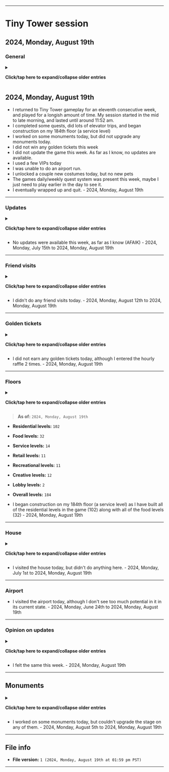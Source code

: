 
***

# Tiny Tower session

## 2024, Monday, August 19th

### General

<details><summary><p><b>Click/tap here to expand/collapse older entries</b></p></summary>

<!-- Notes
Playing 2 completely different versions of Tiny Tower
Nostalgia, and feeling good to be back
Lots of rewards
Some quests
1 new floor (residential)
Friend visits
Game updated
Golden ticket #6 earned
!-->

- I returned to Tiny Tower gameplay today after a 1,111 day hiatus. It was a little stressful for the 2 days before I returned, as I didn't know how to re-acclimate. Returning was actually very easy. I had an extremely good time playing today. I received lots of rewards, and began construction on my 169th floor (a residential level) did some friend visits, restocking, and unlocked a 6th golden ticket. The session went on longer than expected. I will return again next week, but as of 2024, February 12th, a separate 2024 Tiny Tower Git-image repository is not available. - 2024, Monday, February 12th
- I came back to Tiny Tower for a second consecutive week, and had an excessively long session. I have become more critical of the game, but I don't entirely hate the new updates, as long as you can play older versions in a virtual machine. The game has always been freemium, but there are just so many things that require watching an ad now. Also, the interface surrounding all of it, and everything that goes on at once is a bit overwhelming. Still, this is like the Capital City of Nimblebit games, so it deserves work to be done on it. I received lots of rewards today, completed many quests, began construction on my 170th floor (a residential level) and my 171st level (also a residential level) coins are so easy to get, that they almost seem valueless now. It used to take me months to rack up 20 million coins, now I can get that many in a single day (in less than 4 hours) I got to play with the house for the first time today, the Mykea joke is nice, and I like the house idea. Bux are also so easy to get now that the house isn't going to be as much work as it would have been if the game was still like it was 3 years ago. I also finished construction on 1 monument today. I played for a very long time, and eventually wrapped up and quit. The session went on for a lot longer than expected. I will return again next week, but as of 2024, February 19th, a separate 2024 Tiny Tower Git-image repository is not available. - 2024, Monday, February 19th
- I skipped my session, as I didn't have the time this week. I had an appointment, lots of work to catch up on, and I woke up late. I wanted to play today, I just didn't have the time. - 2024, Monday, February 26th
- I returned to Tiny Tower gameplay today. I was on a car ride during the session. I got to experience the current state of the game with limited/no Internet connection. It isn't as playable as it should be. I did make minor progress, upgrading several monuments, and began construction on floor 172 (a residential level) I did lots of elevator trips, and not very many quests. I didn't do much else here today. - 2024, Monday, March 4th
- I returned to Tiny Tower gameplay for a 2nd consecutive week. I woke up really early today, and thought I might be able to start my session before 6:00 am, and have the nighttime scenery. Due to the time change, I found it was actually already almost 7:00 am. I still had a good session, which was significantly better than last week, but didn't feel as great as my 2024, February 12th or 2024 February 19th sessions. I didn't work very much on monumnets today, and made some minor progress in other areas, additionally beginning construction on a 173rd floor (which will be yet another residential level) along with lots of elevator trips, and an increasing level of quests. I played for a long time, before eventually wrapping up and quitting. - 2024, Monday, March 11th
- I returned to Tiny Tower gameplay for a 3rd consecutive week. I woke up at a normal time today, and stretched my session before an afternoon medical appointment. I had a good session, which was slightly better than last week, but didn't feel as great as my 2024, February 12th or 2024 February 19th sessions. I didn't work very much on monumnets today, but made some minor progress in other areas, additionally beginning construction on a 174th floor (which will be yet another residential level, residential floor #100) along with lots of elevator trips, and a small number of quests. I played for a long time, before eventually wrapping up and quitting. - 2024, Monday, March 18th
- I skipped my Tiny Tower session this week due to severe issues with my schedule. - 2024, Monday, March 25th to 2024, Monday, April 15th
- I skipped my Tiny Tower session this week, as I didn't have enough time before a morning appointment, and decided to continue to prioritize my schedule, instead of resuming gameplay today. - 2024, Monday, April 22nd
- I skipped my Tiny Tower session this week, as I didn't have enough time before a morning appointment, and decided to continue to prioritize my schedule, instead of resuming gameplay today. I am still working on getting caught up. - 2024, Monday, April 29th
- I skipped my Tiny Tower session this week, as I have fallen really far behind, and needed to get caught up today. I also had 2 appointments today. - 2024, Monday, May 6th
- I skipped my Tiny Tower session this week, as I had an appointment this morning, and I also wanted to spend time doing graphic design work. I recently resumed graphic design work last night after a hiatus of over 2 months, and I am working on trying to get caught up here. - 2024, Monday, May 13th
- I skipped my Tiny Tower session this week, as I had an appointment this afternoon, and I also wanted to spend time doing graphic design work. I recently resumed graphic design work last week after a hiatus of over 2 months, and I am working on trying to get caught up here. It is expected to take until 2024, June 10th before I can tone it down to a normal pace. Additionally, I am trying to get my profile repository back up to date, and to finish off the 4 year anniversary update by 2024, May 25th. All of these tasks ate into my time, and prevented me from playing Tiny Tower. Additionally, GitHub is having a severe bug lately, where uploads continuously hang and fail, and it can take up to an hour to make a 100 file push. I have to calculate this into the risk/reward for playing a game. - 2024, Monday, May 20th
- I skipped my Tiny Tower session this week, as I had a lot of work to do, and was behind on multiple projects. I recently resumed graphic design work two weeks ago after a hiatus of over 2 months, and I am working on trying to get caught up here. It is expected to take until 2024, June 10th before I can tone it down to a normal pace. My GitHub profile update was completed on 2024, May 25th, so that freed up some time. All of these tasks ate into my time, and prevented me from playing Tiny Tower. Additionally, GitHub is having a severe bug lately, where uploads continuously hang and fail, and it can take up to an hour to make a 100 file push. I have to calculate this into the risk/reward for playing a game. - 2024, Monday, May 27th
- I skipped my Tiny Tower session this week, as I had work to do, an appointment today, and didn't know how much time I would have. I recently resumed graphic design work three weeks ago after a hiatus of over 2 months, and I am working on trying to get caught up here. It is expected to take until 2024, June 10th before I can tone it down to a normal pace. There have been some severe missteps lately, so it may take even longer. These tasks ate into my time, and prevented me from playing Tiny Tower. Additionally, the GitHub bug where uploads continuously hang and fail (which can make it take up to an hour to make a 100 file push) seems to have gone away completely, as of yesterday. If it can stay this way, I may resume most other games more willingly when I get the time. - 2024, Monday, June 3rd

## 2024, Monday, June 10th

<!-- Notes 2024.06.10
New roof
GOals
Ice cream
No friend visits
1 new floor
VIPS
Elevator trips
The same ad over and over (over 85% of the time)
When I was starting out with it today, I didn't feel like playing, but quickly became intrigued by it, and then it was really hard to quit.
!-->

- I returned to Tiny Tower gameplay after a long hiatus. I have had more time lately, and the GitHub upload issue hasn't been present for over a wee.
- I completed many quests, did lots of elevator trips, and began construction on my 175th floor (a food level)
- I worked on my monuments a bit today.
- When I was starting out with gameplay today, I didn't feel like playing, but quickly became intrigued by it, and then it was really hard to quit.
- Ads were repetitive today, the same ad showed up over 85% of the time
- I used several VIPs today
- I did not do any friend visits today
- I worked on an ice cream quest today extensively, and also bought a new ice cream factory roof
- This game really feels like NimbleBits capital.
- I split my session in 2 parts, and eventually wrapped up and quitting. - 2024, Monday, June 10th

## 2024, Monday, June 17th

- I returned to Tiny Tower gameplay for a second consecutive week, and played for a long amount of time.
- I completed many quests, did lots of elevator trips, and began construction on my 176th floor (a creative level)
- I worked on my monuments a bit today, completing a stage (stage 1) on the factory monument.
- I used many VIPs today
- I did not do any friend visits today
- There was an update available for the game, but I didn't install it yet.
- I eventually wrapped up and quit. - 2024, Monday, June 17th

## 2024, Monday, June 24th

- I returned to Tiny Tower gameplay for a third consecutive week, and played for a long amount of time. My session started in the evening, instead of the afternoon, as I had multiple appointments today.
- I completed many quests, did lots of elevator trips, and began construction on my 177th floor (a residential level)
- I worked on my monuments a bit today, not completing any stages, due to a lack of tech points.
- I used many VIPs today
- I did not do any friend visits today
- There was an update available for the game, but I didn't install it yet. I am considering doing so next week.
- I received the same short selection of ads repeatedly today.
- I eventually wrapped up and quit. - 2024, Monday, June 24th

## 2024, Monday, July 1st

- I returned to Tiny Tower gameplay for a fourth consecutive week, and played for a long amount of time. My session started in the late afternoon, instead of the early afternoon, and lasted until after 6:00 pm
- I completed many quests, did lots of elevator trips, and began construction on my 178th floor (a residential level)
- I didn't work on my monuments a bit today, and did not complete any stages, due to a lack of tech points.
- I used many VIPs today
- I did not do any friend visits today
- There was an update available for the game, but I didn't install it yet. I was considering doing it this week, but I decided I wasn't ready yet.
- I did an airport run and received a small reward.
- The 4th of July is coming up, so there were a bunch of American themed items and events going on in the game. I unlocked several new character costumes today, along with 1 new pet.
- I eventually wrapped up and quit. - 2024, Monday, July 1st

## 2024, Monday, July 8th

- I returned to Tiny Tower gameplay for a fifth consecutive week, and played for a long amount of time. My session started in the late afternoon, instead of the early afternoon, and lasted until after 6:00 pm again. I had things to do in the morning, early, and mid afternoon.
- I completed many quests, did lots of elevator trips, and began construction on my 179th floor (a food level) and my 180th floor (also a food level) as I found I have built all of the residential levels in the game (102)
- I worked on some monuments today, and upgraded some, due to a surplus in tech points.
- I won a golden ticket today from upgrading a monument.
- I updated the game this week, several things have changed.
- I used many VIPs today
- I visited Jartwobs today, and found the reward underwhelming for climbing nearly 2500 floors.
- I did an airport run and received a small reward.
- I unlocked a couple new pets today.
- I collected lots of coins from a 4th of July event that was still ongoing 4 days after the day.
- I eventually wrapped up and quit. - 2024, Monday, July 8th

## 2024, Monday, July 15th

- I returned to Tiny Tower gameplay for a sixth consecutive week, and played for a long amount of time. My session started in the early evening, instead of the early or late afternoon, and lasted until after 8:00 pm. I had things to do in the morning, early, and mid afternoon. The game went into night mode at 7:00 pm.
- I completed some quests, did lots of elevator trips, and began construction on my 181st floor (a food level)
- I worked on some monuments today, but did not upgrade any of them.
- I did not win any golden tickets this week
- I did not update the game this week. As far as I know, no updates are available.
- I used many VIPs today
- I didn't visit any other players towers today.
- I did an airport run and received a small reward.
- I unlocked a couple of new pets today.
- I eventually wrapped up and quit. - 2024, Monday, July 15th

## 2024, Monday, July 22nd

- I returned to Tiny Tower gameplay for a seventh consecutive week, and played for a long amount of time. My session started in the late afternoon, and lasted until shortly after 6:00 pm. I was hoping to see the night mode today, but I didn't intend to play for that long, or choose a later time to start.
- I completed some quests, did lots of elevator trips, and began construction on my 182nd floor (a service level) I have found that I have built all of the food levels in the game now.
- I worked on some monuments today, but did not upgrade any of them, as I didn't have enough tech points.
- I did not win any golden tickets this week
- I did not update the game this week. As far as I know, no updates are available.
- I used many VIPs today
- I didn't visit any other players towers today.
- I did an airport run and received a small reward.
- I unlocked a few new pets today, and a new costume.
- The games daily/weekly quest system was not present this week for some reason. I did complete some regular quests. I have found it to be a lot harder to progress without these quests, and I struggled to afford to build a new floor this week.
- I eventually wrapped up and quit. - 2024, Monday, July 22nd

## 2024, Monday, July 29th

- I returned to Tiny Tower gameplay for an eighth consecutive week, and played for a longish amount of time. My session started in the late evening, and lasted until a little after 7:00 pm.
- I completed some quests, did lots of elevator trips, but did not build any new floors today, the first time I have had a session without a new floor since I resumed gameplay.
- I worked on some monuments today, and upgraded one monument.
- I did not win any golden tickets this week
- I did not update the game this week. As far as I know, no updates are available.
- I used a few VIPs today
- I didn't visit any other players towers today.
- I did an airport run and received a small reward.
- I unlocked a single new costume today.
- The games daily/weekly quest system was not present again this week for some reason. I did complete some regular quests. I have found it to be a lot harder to progress without these quests.
- I eventually wrapped up and quit. - 2024, Monday, July 29th

## 2024, Monday, August 5th

- I returned to Tiny Tower gameplay for a ninth consecutive week, and played for a longish amount of time. My session started in the late evening, and lasted until a little after 7:00 pm.
- I completed some quests, did lots of elevator trips, and began construction on my 183rd floor (a service level)
- I worked on some monuments today, but did not upgrade any monuments today.
- I did not win any golden tickets this week
- I did not update the game this week. As far as I know, no updates are available.
- I used a few VIPs today
- I visited another players tower today to try and trigger the games night mode. I ended up having to restart the app to get night mode.
- I did an airport run and received a small reward.
- I unlocked a single new pet today, but did not unlock any new costumes today.
- The games daily/weekly quest system was not present again this week for some reason. I did complete some regular quests. I have found it to be a lot harder to progress without these quests.
- I eventually wrapped up and quit. - 2024, Monday, August 5th

## 2024, Monday, August 12th

- I returned to Tiny Tower gameplay for a tenth consecutive week, and played for a longish amount of time. My session started in the mid evening, and lasted until a little after 7:00 pm.
- I completed some quests, did lots of elevator trips, but did not construct any new floors today.
- I worked on some monuments today, but did not upgrade any monuments today.
- I did not win any golden tickets this week
- I did not update the game this week. As far as I know, no updates are available.
- I used a few VIPs today
- I did an airport run and received a small reward.
- I unlocked a single new costume today, and also a single new pet.
- The games daily/weekly quest system was not present again this week for some reason. I did complete some regular quests. I have found it to be a lot harder to progress without these quests.
- I moved and renamed a few floors today.
- I eventually wrapped up and quit. - 2024, Monday, August 12th

</details>

## 2024, Monday, August 19th

- I returned to Tiny Tower gameplay for an eleventh consecutive week, and played for a longish amount of time. My session started in the mid to late morning, and lasted until around 11:52 am.
- I completed some quests, did lots of elevator trips, and began construction on my 184th floor (a service level)
- I worked on some monuments today, but did not upgrade any monuments today.
- I did not win any golden tickets this week
- I did not update the game this week. As far as I know, no updates are available.
- I used a few VIPs today
- I was unable to do an airport run.
- I unlocked a couple new costumes today, but no new pets
- The games daily/weekly quest system was present this week, maybe I just need to play earlier in the day to see it.
- I eventually wrapped up and quit. - 2024, Monday, August 19th

---

### Updates

<details><summary><p><b>Click/tap here to expand/collapse older entries</b></p></summary>

- I have not updated the game in a really long time. I played an older version of the game for the first segment of my session, but decided to do the update that I was worried about. It wasn't as game breaking as I expected, but it doesn't entirely feel like the same game anymore. - 2024, Monday, February 12th
- No new updates were needed. - 2024, Monday, February 19th
- My session was skipped today. - 2024, Monday, February 26th
- No new updates were needed, I couldn't get them regardless, as I had spotty Internet during gameplay. - 2024, Monday, March 4th
- An update was available today, but I decided not to get it yet. - 2024, Monday, March 11th to 2024, Monday, March 18th
- My session was skipped today. - 2024, Monday, March 25th to 2024, Monday, June 3rd
- An update was available today, but I decided not to get it yet. - 2024, Monday, June 10th to 2024, Monday, June 24th
- There was an update available for the game, but I didn't install it yet. I was considering doing it this week, but I decided I wasn't ready yet. - 2024, Monday, July 1st
- I updated the game this week, several things have changed. - 2024, Monday, July 8th

</details>

- No updates were available this week, as far as I know (AFAIK) - 2024, Monday, July 15th to 2024, Monday, August 19th

---

### Friend visits

<details><summary><p><b>Click/tap here to expand/collapse older entries</b></p></summary>

- I visited some of my friends prior to doing the update, but didn't view the others after updating, even though I was now capable. - 2024, Monday, February 12th
- I didn't visit any of my friends today. I didn't feel like it. The coin reward for any friend visit just didn't feel worth it today, and I had a general disinterest. I still visited the friends list. - 2024, Monday, February 19th
- My session was skipped today. - 2024, Monday, February 26th
- I didn't do any friend visits today. - 2024, Monday, March 4th to 2024, Monday, March 18th
- My session was skipped today. - 2024, Monday, March 25th to 2024, Monday, June 3rd
- I didn't do any friend visits today. - 2024, Monday, June 10th to 2024, Monday, July 1st
- I visited Jartwobs today, and found the reward underwhelming for climbing nearly 2500 floors. I didn't visit any other towers this week. - 2024, Monday, July 8th
- I didn't do any friend visits today. - 2024, Monday, July 15th to 2024, Monday, July 29th
- I visited another players tower today to try and trigger the games night mode. I ended up having to restart the app to get night mode. - 2024, Monday, August 5th

</details>

- I didn't do any friend visits today. - 2024, Monday, August 12th to 2024, Monday, August 19th

---

### Golden tickets

<details><summary><p><b>Click/tap here to expand/collapse older entries</b></p></summary>

- I earned a 6th golden ticket today via a quest reward. The new version of the game makes it so you can boost floors with a golden ticket multiple times. I am going to continue using only 1 boost per level, until there are no levels left to boost this way, then I will start double and triple boosting. - 2024, Monday, February 12th
- I did not earn any golden tickets today.
- My session was skipped today. - 2024, Monday, February 26th
- I did not earn any golden tickets today. - 2024, Monday, March 4th to 2024, Monday, March 18th
- My session was skipped today. - 2024, Monday, March 25th to 2024, Monday, June 3rd
- I did not earn any golden tickets today, although I entered the hourly raffle 3 times. - 2024, Monday, March 4th to 2024, Monday, June 10th to 2024, Monday, July 1st
- I earned my seventh golden ticket today from upgrading a monument, and spent it upgrading my cookie shop. - 2024, Monday, July 8th
- I did not earn any golden tickets today, although I entered the hourly raffle 3 times. - 2024, Monday, July 15th to 2024, Monday, July 22nd
- I did not earn any golden tickets today, although I entered the hourly raffle 2 times. - 2024, Monday, July 29th
- I did not earn any golden tickets today, although I entered the hourly raffle 3 times. - 2024, Monday, August 12th

</details>

- I did not earn any golden tickets today, although I entered the hourly raffle 2 times. - 2024, Monday, August 19th

</details>

---

### Floors

<details><summary><p><b>Click/tap here to expand/collapse older entries</b></p></summary>

> **As of:** `2024, Monday, February 12th`

- **Residential levels:** `95`
- **Food levels:** `28`
- **Service levels:** `11`
- **Retail levels:** `11`
- **Recreational levels:** `11`
- **Creative levels:** `11`
- **Lobby levels:** `2`
- **Overall levels:** `169`

- I began construction on a 169th floor today (a residential level) and moved some floors around. - 2024, Monday, February 12th

> **As of:** `2024, Monday, February 19th`

- **Residential levels:** `97`
- **Food levels:** `28`
- **Service levels:** `11`
- **Retail levels:** `11`
- **Recreational levels:** `11`
- **Creative levels:** `11`
- **Lobby levels:** `2`
- **Overall levels:** `171`

- I began construction on a 170th floor today (a residential level) and a 171st level (also a residential level) and moved some floors around. - 2024, Monday, February 19th

- My session was skipped today. - 2024, Monday, February 26th

> **As of:** `2024, Monday, March 4th`

- **Residential levels:** `98`
- **Food levels:** `28`
- **Service levels:** `11`
- **Retail levels:** `11`
- **Recreational levels:** `11`
- **Creative levels:** `11`
- **Lobby levels:** `2`
- **Overall levels:** `172`

- I began construction on a 172nd floor today (a residential level) today. - 2024, Monday, March 4th

> **As of:** `2024, Monday, March 11th`

- **Residential levels:** `99`
- **Food levels:** `28`
- **Service levels:** `11`
- **Retail levels:** `11`
- **Recreational levels:** `11`
- **Creative levels:** `11`
- **Lobby levels:** `2`
- **Overall levels:** `173`

- I began construction on a 173rd floor today (a residential level) today. - 2024, Monday, March 11th

> **As of:** `2024, Monday, March 18th`

- **Residential levels:** `100`
- **Food levels:** `28`
- **Service levels:** `11`
- **Retail levels:** `11`
- **Recreational levels:** `11`
- **Creative levels:** `11`
- **Lobby levels:** `2`
- **Overall levels:** `174`

- I began construction on a 174th floor today (a residential level, my one hundredth) today. - 2024, Monday, March 18th
- I did not construct any new floors today, as my session was skipped today. - 2024, Monday, March 25th to 2024, Monday, June 3rd

> **As of:** `2024, Monday, June 10th`

- **Residential levels:** `100`
- **Food levels:** `29`
- **Service levels:** `11`
- **Retail levels:** `11`
- **Recreational levels:** `11`
- **Creative levels:** `11`
- **Lobby levels:** `2`
- **Overall levels:** `175`

- I began construction on a 175th floor today (a food level) today. - 2024, Monday, June 10th

> **As of:** `2024, Monday, June 17th`

- **Residential levels:** `100`
- **Food levels:** `29`
- **Service levels:** `11`
- **Retail levels:** `11`
- **Recreational levels:** `11`
- **Creative levels:** `12`
- **Lobby levels:** `2`
- **Overall levels:** `176`

- I began construction on a 176th floor today (a creative level) today. - 2024, Monday, June 17th

> **As of:** `2024, Monday, June 24th`

- **Residential levels:** `101`
- **Food levels:** `29`
- **Service levels:** `11`
- **Retail levels:** `11`
- **Recreational levels:** `11`
- **Creative levels:** `12`
- **Lobby levels:** `2`
- **Overall levels:** `177`

- I began construction on a 177th floor today (a residential level) today. - 2024, Monday, June 24th

> **As of:** `2024, Monday, July 1st`

- **Residential levels:** `102`
- **Food levels:** `29`
- **Service levels:** `11`
- **Retail levels:** `11`
- **Recreational levels:** `11`
- **Creative levels:** `12`
- **Lobby levels:** `2`
- **Overall levels:** `178`

- I began construction on a 178th floor today (a residential level) today. - 2024, Monday, July 1st

> **As of:** `2024, Monday, July 8th`

- **Residential levels:** `102`
- **Food levels:** `31`
- **Service levels:** `11`
- **Retail levels:** `11`
- **Recreational levels:** `11`
- **Creative levels:** `12`
- **Lobby levels:** `2`
- **Overall levels:** `180`

- I began construction on my 179th floor (a food level) and my 180th floor (also a food level) as I found I have built all of the residential levels in the game (102) - 2024, Monday, July 8th

> **As of:** `2024, Monday, July 15th`

- **Residential levels:** `102`
- **Food levels:** `32`
- **Service levels:** `11`
- **Retail levels:** `11`
- **Recreational levels:** `11`
- **Creative levels:** `12`
- **Lobby levels:** `2`
- **Overall levels:** `181`

- I began construction on my 181st floor (a food level) after saving up 30 million coins. Last week, I found out that I have built all of the residential levels in the game (102) - 2024, Monday, July 15th

> **As of:** `2024, Monday, July 22nd`

- **Residential levels:** `102`
- **Food levels:** `32`
- **Service levels:** `12`
- **Retail levels:** `11`
- **Recreational levels:** `11`
- **Creative levels:** `12`
- **Lobby levels:** `2`
- **Overall levels:** `182`

- I began construction on my 182nd floor (a service level) as I have built all of the residential levels in the game (102) along with all of the food levels (32) - 2024, Monday, July 22nd

> **As of:** `2024, Monday, July 29th`

- **Residential levels:** `102`
- **Food levels:** `32`
- **Service levels:** `12`
- **Retail levels:** `11`
- **Recreational levels:** `11`
- **Creative levels:** `12`
- **Lobby levels:** `2`
- **Overall levels:** `182`

- I did not build any new floors today, which is a first for my return to the game this year. - 2024, Monday, July 29th

> **As of:** `2024, Monday, August 5th`

- **Residential levels:** `102`
- **Food levels:** `32`
- **Service levels:** `13`
- **Retail levels:** `11`
- **Recreational levels:** `11`
- **Creative levels:** `12`
- **Lobby levels:** `2`
- **Overall levels:** `182`

- I began construction on my 182nd floor (a service level) as I have built all of the residential levels in the game (102) along with all of the food levels (32) - 2024, Monday, August 5th

> **As of:** `2024, Monday, August 12th`

- **Residential levels:** `102`
- **Food levels:** `32`
- **Service levels:** `13`
- **Retail levels:** `11`
- **Recreational levels:** `11`
- **Creative levels:** `12`
- **Lobby levels:** `2`
- **Overall levels:** `182`

- I did not build any new floors today. - 2024, Monday, August 12th

</details>

> **As of:** `2024, Monday, August 19th`

- **Residential levels:** `102`
- **Food levels:** `32`
- **Service levels:** `14`
- **Retail levels:** `11`
- **Recreational levels:** `11`
- **Creative levels:** `12`
- **Lobby levels:** `2`
- **Overall levels:** `184`

- I began construction on my 184th floor (a service level) as I have built all of the residential levels in the game (102) along with all of the food levels (32) - 2024, Monday, August 19th

---

### House

<details><summary><p><b>Click/tap here to expand/collapse older entries</b></p></summary>

- No older entries
- I unlocked the house today for 25000 bux, and did very brief customizations to it. The cost of unlocking the region was 25000 bux. The Mykea joke was good, and with the way bux are earned now, it shouldn't be too hard to customize the house. - 2024, Monday, February 19th
- My session was skipped today. - 2024, Monday, February 26th
- Nothing was done with the house today - 2024, Monday, March 4th to 2024, Monday, March 18th
- My session was skipped today. - 2024, Monday, March 25th to 2024, Monday, June 3rd
- I did not visit the house today. - 2024, Monday, June 10th to 2024, Monday, June 24th

</details>

- I visited the house today, but didn't do anything here. - 2024, Monday, July 1st to 2024, Monday, August 19th

---

### Airport

- I visited the airport today, although I don't see too much potential in it in its current state. - 2024, Monday, June 24th to 2024, Monday, August 19th

---

### Opinion on updates

<details><summary><p><b>Click/tap here to expand/collapse older entries</b></p></summary>

- No older entries
- I have become more critical of the game, but I don't entirely hate the new updates, as long as you can play older versions in a virtual machine. The game has always been freemium, but there are just so many things that require watching an ad now. Also, the interface surrounding all of it, and everything that goes on at once is a bit overwhelming. Still, this is like the Capital City of Nimblebit games, so it deserves work to be done on it. - 2024, Monday, February 19th
- No updates to opinion. - 2024, Monday, February 26th
- The game is a lot harder to play without an Internet connection compared to how it was in the past. With or without Internet, the experience feels a bit poor now. The game has been overly monetized. - 2024, Monday, March 4th
- My opinion is still pretty negative regarding the updates after 2021, but I didn't find it as bad this week. - 2024, Monday, March 11th
- My opinion is mostly the same, but I didn't have as negative of an attitude of the game today. - 2024, Monday, March 18th
- I didn't really think much about it today, but my opinion remains the same. - 2024, Monday, March 25th to 2024, Monday, June 10th Monday, June 24th
- I thought about it more this week. I am still unhappy with how monetized the game has gotten. - 2024, Monday, July 1st
- I still feel the same as last week, becoming slightly more unhappy with the game. - 2024, Monday, July 8th
- I felt more positive towards the game today, especially due to the night mode. - 2024, Monday, July 15th
- I felt the same this week, the exclusion of many quests confirmed to me that the game is harder to play nowadays without ads or other Internet features. - 2024, Monday, July 22nd
- I felt the same this week, but enjoyed gameplay significantly more, as I was in a better mood. - 2024, Monday, July 29th
- I felt the same this week, but enjoyed gameplay significantly less, as I was in a weaker mood. - 2024, Monday, August 5th to 2024, Monday, August 12th

</details>

- I felt the same this week. - 2024, Monday, August 19th

---

## Monuments

<details><summary><p><b>Click/tap here to expand/collapse older entries</b></p></summary>

- I started work on 7 monuments today, but didn't get any to the first level of completion. - 2024, Monday, February 12th
- I worked on some monuments today, and got one of them built up to level 1. - 2024, Monday, February 19th
- My session was skipped today. - 2024, Monday, February 26th
- I upgraded several monuments today. - 2024, Monday, March 4th
- I didn't do much with monuments today. - 2024, Monday, March 11th
- I didn't do much with monuments today, due to a lack of tech points. - 2024, Monday, March 18th
- My session was skipped today. - 2024, Monday, March 25th to 2024, Monday, June 3rd
- I worked on some monuments today, but can't upgrade the stage on any of them, due to a lack of tech points. - 2024, Monday, June 10th
- I worked on my monuments a bit today, completing a stage (stage 1) on the factory monument. I can't upgrade a few other monuments, due to a lack of tech points. - 2024, Monday, June 17th
- I worked on some monuments today, but can't upgrade the stage on any of them, due to a lack of tech points. - 2024, Monday, June 24th
- I didn't do anything with monuments today, due to a lack of tech points. - 2024, Monday, July 1st
- I worked on monuments today, and brought one to the next stage today, which rewarded me a golden ticket. - 2024, Monday, July 8th
- I worked on some monuments today, but couldn't upgrade the stage on any of them. - 2024, Monday, July 15th to 2024, Monday, July 22nd
- I worked on some monuments today, and upgraded the stage on 1 monument. Building the next stage is a little challenging, as it is asking for 10,000 of an item that I can only produce 323 of at a time, in 9 minute intervals. - 2024, Monday, July 29th

</details>

- I worked on some monuments today, but couldn't upgrade the stage on any of them. - 2024, Monday, August 5th to 2024, Monday, August 19th

***

## File info

- **File version:** `1 (2024, Monday, August 19th at 01:59 pm PST)`

***
